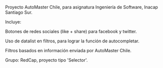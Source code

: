 Proyecto AutoMaster Chile, para asignatura Ingeniería de Software, Inacap Santiago Sur.

Incluye:

Botones de redes sociales (like  + share) para facebook y twitter.

Uso de datalist en filtros, para lograr la función de autocompletar.

Filtros basados en información enviada por AutoMaster Chile.

Grupo: RedCap, proyecto tipo 'Selector'.




